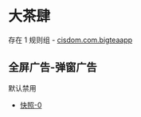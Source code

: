 # 大茶肆

存在 1 规则组 - [cisdom.com.bigteaapp](/src/apps/cisdom.com.bigteaapp.ts)

## 全屏广告-弹窗广告

默认禁用

- [快照-0](https://i.gkd.li/i/13228579)
